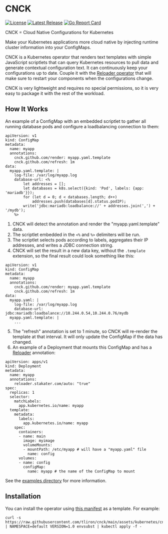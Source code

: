 CNCK
====

[![License](https://img.shields.io/badge/License-Apache%202.0-blue.svg)](https://opensource.org/licenses/Apache-2.0)
[![Latest Release](https://img.shields.io/github/release/tliron/cnck.svg)](https://github.com/tliron/cnck/releases/latest)
[![Go Report Card](https://goreportcard.com/badge/github.com/tliron/cnck)](https://goreportcard.com/report/github.com/tliron/cnck)

CNCK = Cloud Native Configurations for Kubernetes

Make your Kubernetes applications more cloud native by injecting runtime cluster information into your
ConfigMaps.

CNCK is a Kubernetes operator that renders text templates with simple JavaScript scriptlets that can query
Kubernetes resources to pull data and generate contextual configuration text. It can continuously keep your
configurations up to date. Couple it with the [Reloader operator](https://github.com/stakater/Reloader) that
will make sure to restart your components when the configurations change.

CNCK is very lightweight and requires no special permissions, so it is very easy to package it with the rest
of the workload.


How It Works
------------

An example of a ConfigMap with an embedded scriptlet to gather all running database pods and configure a
loadbalancing connection to them:

```
apiVersion: v1
kind: ConfigMap
metadata:
  name: myapp
  annotations:
    cnck.github.com/render: myapp.yaml.template
    cnck.github.com/refresh: 1m
data:
  myapp.yaml.template: |
    log-file: /var/log/myapp.log
    database-url: <%
        let addresses = [];
        let databases = k8s.select({kind: 'Pod', labels: {app: 'mariadb'}});
        for (let d = 0; d < databases.length; d++)
            addresses.push(databases[d].status.podIP);
        write('jdbc:mariadb:loadbalance://' + addresses.join(',') + '/mydb');
    %>
```

1. CNCK will detect the annotation and render the "myapp.yaml.template" data.
2. The scriptlet embedded in the `<%` and `%>` delimiters will be run.
3. The scriptlet selects pods according to labels, aggregates their IP addresses, and writes a JDBC
   connection string.
4. CNCK will set the result in a new data key, without the `.template` extension, so the final
   result could look something like this:

```
apiVersion: v1
kind: ConfigMap
metadata:
  name: myapp
  annotations:
    cnck.github.com/render: myapp.yaml.template
    cnck.github.com/refresh: 1m
data:
  myapp.yaml: |
    log-file: /var/log/myapp.log
    database-url: jdbc:mariadb:loadbalance://10.244.0.54,10.244.0.76/mydb
  myapp.yaml.template: |
    ...
```

5. The "refresh" annotation is set to 1 minute, so CNCK will re-render the template at that interval.
   It will only update the ConfigMap if the data has changed.
6. An example of a Deployment that mounts this ConfigMap and has a
   [Reloader](https://github.com/stakater/Reloader) annotation:

```
apiVersion: apps/v1
kind: Deployment
metadata:
  name: myapp
  annotations:
    reloader.stakater.com/auto: "true"
spec:
  replicas: 1
  selector:
    matchLabels:
      app.kubernetes.io/name: myapp
  template:
    metadata:
      labels:
        app.kubernetes.io/name: myapp
    spec:
      containers:
      - name: main
        image: myimage
        volumeMounts:
        - mountPath: /etc/myapp # will have a "myapp.yaml" file
          name: config
      volumes:
      - name: config
        configMap:
          name: myapp # the name of the ConfigMap to mount
```

See the [examples directory](examples/) for more information.


Installation
------------

You can install the operator using [this manifest](assets/kubernetes/cnck.yaml) as a template.
For example:

    curl -s https://raw.githubusercontent.com/tliron/cnck/main/assets/kubernetes/cnck.yaml | NAMESPACE=default VERSION=1.0 envsubst | kubectl apply -f -
